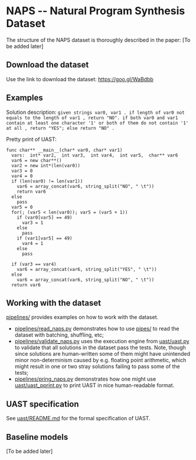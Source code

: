 # NAPS -- Natural Program Synthesis Dataset
The structure of the NAPS dataset is thoroughly described in the paper: [To be added later]

## Download the dataset
Use the link to download the dataset: https://goo.gl/WaBdbb

## Examples

Solution description: `given strings var0, var1 . if length of var0 not equals to the length of var1 , return "NO". if both var0 and var1 contain at least one character '1' or both of them do not contain '1' at all , return "YES"; else return "NO" .`

Pretty print of UAST: 
```
func char** __main__(char* var0, char* var1)
  vars:  int* var2,  int var3,  int var4,  int var5,  char** var6
  var6 = new char**()
  var2 = new int*(len(var0))
  var3 = 0
  var4 = 0
  if (len(var0) != len(var1))
    var6 = array_concat(var6, string_split("NO", " \t"))
    return var6
  else
    pass
  var5 = 0
  for(; (var5 < len(var0)); var5 = (var5 + 1))
    if (var0[var5] == 49)
      var3 = 1
    else
      pass
    if (var1[var5] == 49)
      var4 = 1
    else
      pass

  if (var3 == var4)
    var6 = array_concat(var6, string_split("YES", " \t"))
  else
    var6 = array_concat(var6, string_split("NO", " \t"))
  return var6
```

## Working with the dataset
[pipelines/](pipelines/) provides examples on how to work with the dataset.
* [pipelines/read_naps.py](pipelines/read_naps.py) demonstrates how to use [pipes/](pipes/) to read the dataset with batching, shuffling, etc;
* [pipelines/validate_naps.py](pipelines/validate_naps.py) uses the execution engine from [uast/uast.py](uast/uast.py) to validate that all solutions in the dataset pass the tests.
Note, though since solutions are human-written some of them might have unintended minor non-determinism caused by e.g. floating point arithmetic, which might result in one or two stray solutions
failing to pass some of the tests;
* [pipelines/pring_naps.py](pipelines/print_naps.py) demonstrates how one might use [uast/uast_pprint.py](uast/uast_pprint.py) to print UAST in nice human-readable format.

## UAST specification
See [uast/README.md](uast/README.md) for the formal specification of UAST.  

## Baseline models
[To be added later]

